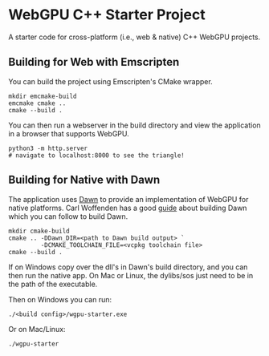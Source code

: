 # WebGPU C++ Starter Project

A starter code for cross-platform (i.e., web & native) C++ WebGPU projects.

## Building for Web with Emscripten

You can build the project using Emscripten's CMake wrapper.

```
mkdir emcmake-build
emcmake cmake ..
cmake --build .
```

You can then run a webserver in the build directory and view the application in
a browser that supports WebGPU.

```
python3 -m http.server
# navigate to localhost:8000 to see the triangle!
```

## Building for Native with Dawn

The application uses [Dawn](https://dawn.googlesource.com/dawn/) to provide an
implementation of WebGPU for native platforms. Carl Woffenden has a good
[guide](https://github.com/cwoffenden/hello-webgpu/blob/master/lib/README.md)
about building Dawn which you can follow to build Dawn.

```
mkdir cmake-build
cmake .. -DDawn_DIR=<path to Dawn build output> `
         -DCMAKE_TOOLCHAIN_FILE=<vcpkg toolchain file>
cmake --build .
```

If on Windows copy over the dll's in Dawn's build directory,
and you can then run the native app. On Mac or Linux, the dylibs/sos
just need to be in the path of the executable.

Then on Windows you can run:

```
./<build config>/wgpu-starter.exe
```

Or on Mac/Linux:

```
./wgpu-starter
```
